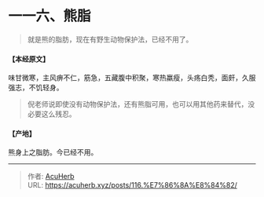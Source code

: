 # 一一六、熊脂


> 就是熊的脂肪，现在有野生动物保护法，已经不用了。

#### 【本经原文】
味甘微寒，主风痹不仁，筋急，五藏腹中积聚，寒热羸瘦，头疡白秃，面皯，久服强志，不饥轻身。

> 倪老师说即使没有动物保护法，还有熊脂可用，也可以用其他药来替代，没必要这么残忍。

#### 【产地】
熊身上之脂肪。今已经不用。

---

> 作者: [AcuHerb](https://acuherb.xyz)  
> URL: https://acuherb.xyz/posts/116.%E7%86%8A%E8%84%82/  

